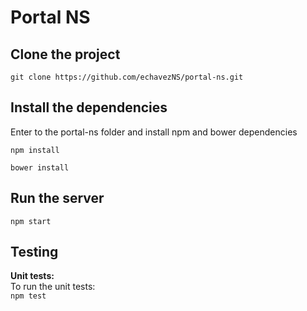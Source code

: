 # Portal NS

## Clone the project
`git clone https://github.com/echavezNS/portal-ns.git`

## Install the dependencies
Enter to the portal-ns folder and install npm and bower dependencies

`npm install`

`bower install`

## Run the server
`npm start`


## Testing
**Unit tests:**  
To run the unit tests:  
 ```npm test```  
